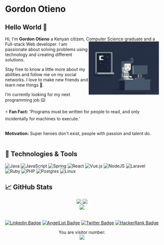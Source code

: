 # Gordon Otieno 

 ## Hello World 👋
 
Hi,  I'm **Gordon Otieno** a Kenyan citizen, Computer Science graduate and a Full-stack Web developer. <img align='right' src="./programmer.gif" width="230"> I am passionate about solving problems using technology and creating different solutions.
   
   Stay free to know a little more about my abilities and follow me on my social networks. I love to make new friends and learn new things :pray:.
   
I’m currently looking for my next programming job :keyboard:

⚡ **Fan Fact:** 'Programs must be written for people to read, and only incidentally for machines to execute.'
<br/>
<br/>

**Motivation:** Super heroes don't exist, people with passion and talent do.
<br/>
<br/>
## 🔧 Technologies & Tools
![Java](https://img.shields.io/badge/java-%23ED8B00.svg?style=for-the-badge&logo=openjdk&logoColor=white)
![JavaScript](https://img.shields.io/badge/javascript-%23323330.svg?style=for-the-badge&logo=javascript&logoColor=white)
![Spring](https://img.shields.io/badge/spring-%236DB33F.svg?style=for-the-badge&logo=spring&logoColor=white)
![React](https://img.shields.io/badge/react-%2320232a.svg?style=for-the-badge&logo=react&logoColor=white)
![Vue.js](https://img.shields.io/badge/vuejs-%2335495e.svg?style=for-the-badge&logo=vuedotjs&logoColor=%234FC08D)
![NodeJS](https://img.shields.io/badge/node.js-6DA55F?style=for-the-badge&logo=node.js&logoColor=white)
![Laravel](https://img.shields.io/badge/laravel-%23FF2D20.svg?style=for-the-badge&logo=laravel&logoColor=white)
![Ruby](https://img.shields.io/badge/ruby-%23CC342D.svg?style=for-the-badge&logo=ruby&logoColor=white)
![PHP](https://img.shields.io/badge/php-%23777BB4.svg?style=for-the-badge&logo=php&logoColor=white)
![Postgres](https://img.shields.io/badge/postgres-%23316192.svg?style=for-the-badge&logo=postgresql&logoColor=white)
![Linux](https://img.shields.io/badge/Linux-FCC624?style=for-the-badge&logo=linux&logoColor=black)
<br/>




## &#x1f4c8; GitHub Stats
<div align='center'>
  <a href="https://github.com/GordonOtieno">
    <img height="180px" src="https://github-readme-stats.vercel.app/api?username=GordonOtieno&show_icons=true&include_all_commits=true" />
  </a> 

  <a href="https://github.com/GordonOtieno">
    <img height="180px" src="https://github-readme-stats.vercel.app/api/top-langs/?username=GordonOtieno&layout=compact" />
  </a>


  <div align="center">
    <a href="https://github.com/GordonOtieno">
      <img height="180px" src="https://github-readme-streak-stats.herokuapp.com/?user=GordonOtieno" />
    </a>
  </div>   
</div>
<br/>

[![Linkedin Badge](https://img.shields.io/badge/-Gordon%20Otieno-blue?style=plastic&logo=Linkedin&logoColor=white&link=https://www.linkedin.com/in/gordon-otieno-612b98184/)](https://www.linkedin.com/in/gordonotieno/)
[![AngelList Badge](https://img.shields.io/badge/-gordon--otieno-white?style=plastic&logo=AngelList&logoColor=black&link=https://angel.co/u/gordon-otieno)](https://angel.co/u/gordonotieno)
[![Twitter Badge](https://img.shields.io/badge/-@GordonOtieno-1ca0f1?style=plastic&labelColor=1ca0f1&logo=twitter&logoColor=white&link=https://twitter.com/GordonO34459259)](https://twitter.com/GordonO34459259)
[![HackerRank Badge](https://img.shields.io/badge/-@otienogordon95?style=plastic&labelColor=1ba94c&logo=hackerrank&logoColor=white&link=https://www.hackerrank.com/otienogordon95)](https://www.hackerrank.com/otienogordon95)

<p align="center"> 
  You are visitor number: <br>
  <img src="https://profile-counter.glitch.me/GordonOtieno/count.svg" />
</p>
